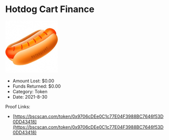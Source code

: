 # Hotdog Cart Finance
![Hotdog Cart Finance](/rektimages/Hotdog-Cart-Finance.png)
- Amount Lost: $0.00
- Funds Returned: $0.00
- Category: Token
- Date: 2021-8-30



Proof Links:
- [https://bscscan.com/token/0x9706cDEe0C1c77E04F3988BC7646f53D0DD43418](https://bscscan.com/token/0x9706cDEe0C1c77E04F3988BC7646f53D0DD43418)


